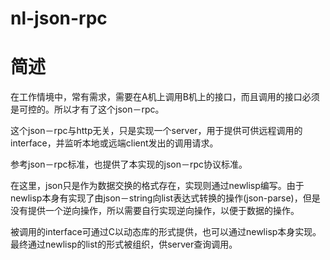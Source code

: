 # nl-json-rpc

# 简述
在工作情境中，常有需求，需要在A机上调用B机上的接口，而且调用的接口必须是可控的。所以才有了这个json－rpc。

这个json－rpc与http无关，只是实现一个server，用于提供可供远程调用的interface，并监听本地或远端client发出的调用请求。

参考json－rpc标准，也提供了本实现的json－rpc协议标准。

在这里，json只是作为数据交换的格式存在，实现则通过newlisp编写。由于newlisp本身有实现了由json－string向list表达式转换的操作(json-parse)，但是没有提供一个逆向操作，所以需要自行实现逆向操作，以便于数据的操作。 

被调用的interface可通过C以动态库的形式提供，也可以通过newlisp本身实现。最终通过newlisp的list的形式被组织，供server查询调用。
